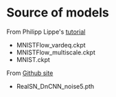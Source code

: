 # Source of models

From Philipp Lippe's [tutorial](https://raw.githubusercontent.com/phlippe/saved_models/main/tutorial11/)
- MNISTFlow_vardeq.ckpt
- MNISTFlow_multiscale.ckpt
- MNIST.ckpt

From [Github site](https://github.com/uclaopt/Provable_Plug_and_Play)
- RealSN_DnCNN_noise5.pth
